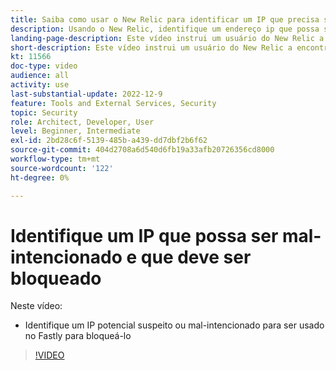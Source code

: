 ```yaml
---
title: Saiba como usar o New Relic para identificar um IP que precisa ser bloqueado
description: Usando o New Relic, identifique um endereço ip que possa ser mal-intencionado por natureza.  Depois que o IP é determinado, ele é usado no Fastly para bloqueá-lo para acessar o aplicativo
landing-page-description: Este vídeo instrui um usuário do New Relic a encontrar possíveis endereços IP que podem precisar ser bloqueados para acessar o site.
short-description: Este vídeo instrui um usuário do New Relic a encontrar possíveis endereços IP que podem precisar ser bloqueados para acessar o site.
kt: 11566
doc-type: video
audience: all
activity: use
last-substantial-update: 2022-12-9
feature: Tools and External Services, Security
topic: Security
role: Architect, Developer, User
level: Beginner, Intermediate
exl-id: 2bd28c6f-5139-485b-a439-dd7dbf2b6f62
source-git-commit: 404d2708a6d540d6fb19a33afb20726356cd8000
workflow-type: tm+mt
source-wordcount: '122'
ht-degree: 0%

---
```


# Identifique um IP que possa ser mal-intencionado e que deve ser bloqueado

Neste vídeo:

- Identifique um IP potencial suspeito ou mal-intencionado&#x200B; para ser usado no Fastly para bloqueá-lo

>[!VIDEO](https://video.tv.adobe.com/v/3412088?quality=12&learn=on)
